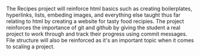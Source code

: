 The Recipes project will reinforce html basics such as creating boilerplates, hyperlinks, lists, embeding images, and everything else taught thus far relating to html by creating a website for tasty food recipies. The project reinforces the importance of git and github by giving the student a real project to work through and track their progress using commit messages. File structure will also be reinforced as it's an important topic when it comes to scaling a project.